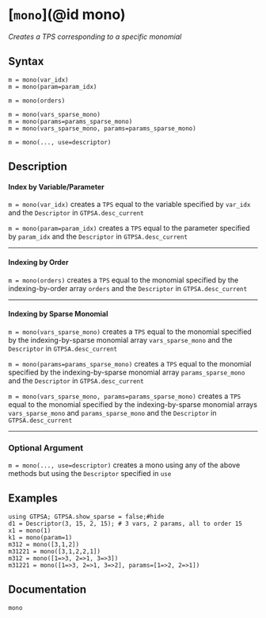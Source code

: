 # [`mono`](@id mono)
*Creates a TPS corresponding to a specific monomial*
## Syntax
```
m = mono(var_idx)
m = mono(param=param_idx)

m = mono(orders)

m = mono(vars_sparse_mono)
m = mono(params=params_sparse_mono)
m = mono(vars_sparse_mono, params=params_sparse_mono)

m = mono(..., use=descriptor)
```

## Description
#### Index by Variable/Parameter

`m = mono(var_idx)` creates a `TPS` equal to the variable specified by `var_idx` and the `Descriptor` in `GTPSA.desc_current`

`m = mono(param=param_idx)` creates a `TPS` equal to the parameter specified by `param_idx` and the `Descriptor` in `GTPSA.desc_current`

------

#### Indexing by Order

`m = mono(orders)` creates a `TPS` equal to the monomial specified by the indexing-by-order array `orders` and the `Descriptor` in `GTPSA.desc_current`

------

#### Indexing by Sparse Monomial

`m = mono(vars_sparse_mono)` creates a `TPS` equal to the monomial specified by the indexing-by-sparse monomial array `vars_sparse_mono` and the `Descriptor` in `GTPSA.desc_current`

`m = mono(params=params_sparse_mono)` creates a `TPS` equal to the monomial specified by the indexing-by-sparse monomial array `params_sparse_mono` and the `Descriptor` in `GTPSA.desc_current`

`m = mono(vars_sparse_mono, params=params_sparse_mono)` creates a `TPS` equal to the monomial specified by the indexing-by-sparse monomial arrays `vars_sparse_mono` and `params_sparse_mono` and the `Descriptor` in `GTPSA.desc_current`

------

### Optional Argument

`m = mono(..., use=descriptor)` creates a mono using any of the above methods but using the `Descriptor` specified in `use`

## Examples
```@repl desc
using GTPSA; GTPSA.show_sparse = false;#hide
d1 = Descriptor(3, 15, 2, 15); # 3 vars, 2 params, all to order 15
x1 = mono(1)
k1 = mono(param=1)
m312 = mono([3,1,2])
m31221 = mono([3,1,2,2,1])
m312 = mono([1=>3, 2=>1, 3=>3])
m31221 = mono([1=>3, 2=>1, 3=>2], params=[1=>2, 2=>1])
```

## Documentation
```@docs
mono
```